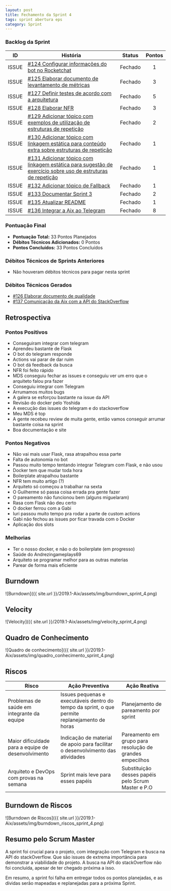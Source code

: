 ```yaml
---
layout: post
title: Fechamento da Sprint 4
tags: sprint abertura eps
category: Sprint
---
```


### Backlog da Sprint

| ID | História | Status | Pontos |
|:--:| ------- | :----: | :----: |
|ISSUE|[#124 Configurar informações do bot no Rocketchat](https://github.com/fga-eps-mds/2019.1-aix/issues/124)|Fechado|1|
|ISSUE|[#125 Elaborar documento de levantamento de métricas](https://github.com/fga-eps-mds/2019.1-aix/issues/125)|Fechado|3|
|ISSUE|[#127 Definir testes de acordo com a arquitetura](https://github.com/fga-eps-mds/2019.1-aix/issues/127)|Fechado|5|
|ISSUE|[#128 Elaborar NFR](https://github.com/fga-eps-mds/2019.1-aix/issues/128)|Fechado|3|
|ISSUE|[#129 Adicionar tópico com exemplos de utilização de estruturas de repetição](https://github.com/fga-eps-mds/2019.1-aix/issues/129)|Fechado|2|
|ISSUE|[#130 Adicionar tópico com linkagem estática para conteúdo extra sobre estruturas de repetição](https://github.com/fga-eps-mds/2019.1-aix/issues/130)|Fechado|1|
|ISSUE|[#131 Adicionar tópico com linkagem estática para sugestão de exercício sobre uso de estruturas de repetição](https://github.com/fga-eps-mds/2019.1-aix/issues/131)|Fechado|1|
|ISSUE|[#132 Adicionar tópico de Fallback](https://github.com/fga-eps-mds/2019.1-aix/issues/132)|Fechado|1|
|ISSUE|[#133 Documentar Sprint 3](https://github.com/fga-eps-mds/2019.1-aix/issues/133)|Fechado|2|
|ISSUE|[#135 Atualizar README](https://github.com/fga-eps-mds/2019.1-aix/issues/135)|Fechado|1|
|ISSUE|[#136 Integrar a Aix ao Telegram](https://github.com/fga-eps-mds/2019.1-aix/issues/136)|Fechado|8|

### Pontuação Final

* __Pontuação Total:__ 33 Pontos Planejados
* __Débitos Técnicos Adicionados:__ 0 Pontos 
* __Pontos Concluídos:__ 33 Pontos Concluídos

### Débitos Técnicos de Sprints Anteriores

* Não houveram débitos técnicos para pagar nesta sprint

### Débitos Técnicos Gerados

* [#126 Elaborar documento de qualidade](https://api.github.com/repos/fga-eps-mds/2019.1-Aix/issues/126)
* [#137 Comunicação da Aix com a API do StackOverflow](https://api.github.com/repos/fga-eps-mds/2019.1-Aix/issues/137)

## Retrospectiva

### Pontos Positivos

- Conseguiram integrar com telegram
- Aprendeu bastante de Flask
- O bot do telegram responde
- Actions vai parar de dar ruim
- O bot dá feedback da busca
- NFR foi feito rápido
- MDS conseguiu fechar as issues e conseguiu ver um erro que o arquiteto falou pra fazer
- Conseguiu integrar com Telegram
- Arrumamos muitos bugs
- A galera se esforçou bastante na issue da API
- Revisão do docker pelo Yoshida
- A execução das issues do telegram e do stackoverflow
- Meu MDS é top
- A gente recebeu review de muita gente, então vamos conseguir arrumar bastante coisa na sprint
- Boa documentação e site


### Pontos Negativos

- Não vai mais usar Flask, rasa atrapalhou essa parte
- Falta de autonomia no bot
- Passou muito tempo tentando integrar Telegram com Flask, e não usou
- Docker tem que mudar toda hora
- Boilerplate atrapalhou bastante
- NFR tem muito artigo (?)
- Arquiteto só começou a trabalhar na sexta
- O Guilherme só passa coisa errada pra gente fazer
- O pareamento não funcionou bem (alguns miguelaram)
- Rasa com Flask não deu certo
- O docker ferrou com a Gabi
- Iuri passou muito tempo pra rodar a parte de custom actions
- Gabi não fechou as issues por ficar travada com o Docker
- Aplicação dos slots


### Melhorias

- Ter o nosso docker, e não o do boilerplate (em progresso)
- Saúde do Andrezingameplays69
- Arquiteto se programar melhor para as outras materias
- Parear de forma mais eficiente


## Burndown

![Burndown]({{ site.url }}/2019.1-Aix/assets/img/burndown_sprint_4.png)

## Velocity

![Velocity]({{ site.url }}/2019.1-Aix/assets/img/velocity_sprint_4.png)

## Quadro de Conhecimento

![Quadro de conhecimento]({{ site.url }}/2019.1-Aix/assets/img/quadro_conhecimento_sprint_4.png)

## Riscos

| Risco  | Ação Preventiva  | Ação Reativa  |
|---|---|---|
| Problemas de saúde em integrante da equipe |Issues pequenas e executáveis dentro do tempo da sprint, o que permite replanejamento de horas |Planejamento de pareamento por sprint |
| Maior dificuldade para a equipe de desenvolvimento |Indicação de material de apoio para facilitar o desenvolvimento das atividades |Pareamento em grupo para resolução de grandes empecilhos |
| Arquiteto e DevOps com provas na semana |Sprint mais leve para esses papéis |Substituição desses papéis pelo Scrum Master e P.O |

## Burndown de Riscos

![Burndown de Riscos]({{ site.url }}/2019.1-Aix/assets/img/burndown_riscos_sprint_4.png)

## Resumo pelo Scrum Master

A sprint foi crucial para o projeto, com integração com Telegram e busca na API do stackOverflow. Que são issues de extrema importância para demonstrar a viabilidade do projeto. A busca na API do stackOverflow não foi concluída, apesar de ter chegado próxima a isso.

Em resumo, a sprint foi falha em entregar todos os pontos planejadas, e as dívidas serão mapeadas e replanejadas para a próxima Sprint.